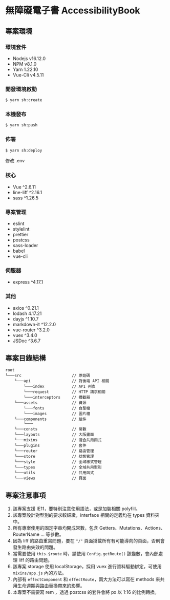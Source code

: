 # 無障礙電子書 **AccessibilityBook**

## 專案環境

### 環境套件

- Nodejs v16.12.0
- NPM v8.1.0
- Yarn 1.22.10
- Vue-Cli v4.5.11

### 開發環境啟動

```bash
$ yarn sh:create
```

### 本機發布

```bash
$ yarn sh:push
```

### 佈署

```bash
$ yarn sh:deploy
```

修改 .env

### 核心

- Vue ^2.6.11
- line-liff ^2.16.1
- sass ^1.26.5

### 專案管理

- eslint
- stylelint
- prettier
- postcss
- sass-loader
- babel
- vue-cli

### 伺服器

- express ^4.17.1

### 其他

- axios ^0.21.1
- lodash 4.17.21
- dayjs ^1.10.7
- markdown-it ^12.2.0
- vue-router ^3.2.0
- vuex ^3.4.0
- JSDoc ^3.6.7

## 專案目錄結構

```
root
└───src                      // 原始碼
    └───api                  // 對後端 API 相關
        └───index            // API 列表
        └───request          // HTTP 請求相關
        └───interceptors     // 攔截器
    └───assets               // 資源
        └───fonts            // 自型檔
        └───images           // 圖片檔
    └───components           // 組件
        └───
    └───consts               // 常數
    └───layouts              // 大版畫面
    └───mixins               // 混合共用函式
    └───plugins              // 套件
    └───router               // 路由管理
    └───store                // 狀態管理
    └───style                // 全域樣式管理
    └───types                // 全域共用型別
    └───utils                // 共用函式
    └───views                // 頁面
```

## 專案注意事項

1. 該專案支援 IE11，要特別注意使用語法，或是加裝相關 polyfill。
2. 該專案設計對型別的要求較細緻，interface 相關的定義均在 types 資料夾中。
3. 所有專案使用的固定字串均開成常數，包含 Getters、Mutations、Actions、RouterName ... 等參數。
4. 因為 liff 的路由重寫問題，要在 `"/"` 頁面掛載所有有可能導向的頁面，否則會發生路由失效的問題。
5. 當需要使用 `this.$route` 時，請使用 `Config.getRoute()` 該變數，會內部處理 liff 的路由問題。
6. 該專案 storage 使用 localStorage，採用 vuex 進行資料驅動綁定，可使用 `mixins/app.js` 內的方法。
7. 內部有 `effectComponent` 和 `effectRoute`，兩大方法可以寫在 methods 來共用生命週期與路由替換帶來的影響。
8. 本專案不需要寫 rem ，透過 postcss 的套件會將 px 以 1:16 的比例轉換。
